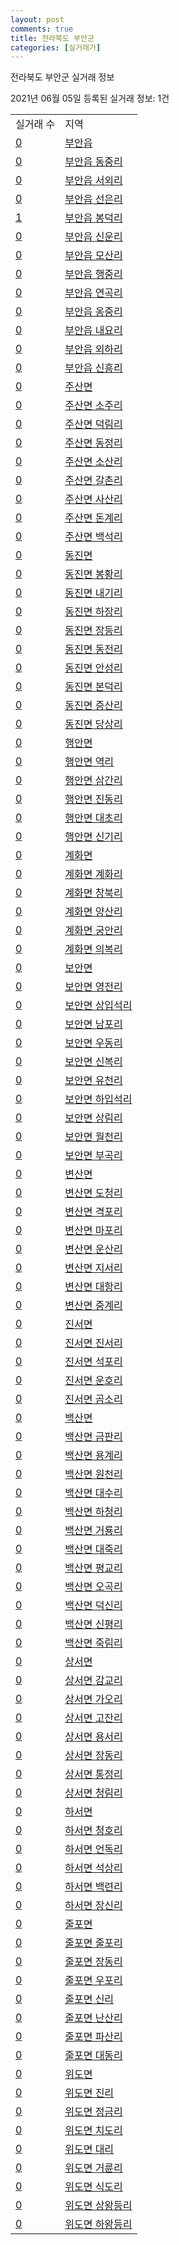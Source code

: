 ```yaml
---
layout: post
comments: true
title: 전라북도 부안군
categories: [실거래가]
---
```


전라북도 부안군 실거래 정보

2021년 06월 05일 등록된 실거래 정보: 1건


<table>
  <tr>
    <td>실거래 수</td>
    <td>지역</td>
  </tr>

  
  <tr>
    <td><a href="4580025000.html">0</a></td>
    <td><a href="4580025000.html">부안읍</a></td>
  </tr>
    

  <tr>
    <td><a href="4580025021.html">0</a></td>
    <td><a href="4580025021.html">부안읍 동중리</a></td>
  </tr>
    

  <tr>
    <td><a href="4580025022.html">0</a></td>
    <td><a href="4580025022.html">부안읍 서외리</a></td>
  </tr>
    

  <tr>
    <td><a href="4580025023.html">0</a></td>
    <td><a href="4580025023.html">부안읍 선은리</a></td>
  </tr>
    

  <tr>
    <td><a href="4580025024.html">1</a></td>
    <td><a href="4580025024.html">부안읍 봉덕리</a></td>
  </tr>
    

  <tr>
    <td><a href="4580025025.html">0</a></td>
    <td><a href="4580025025.html">부안읍 신운리</a></td>
  </tr>
    

  <tr>
    <td><a href="4580025026.html">0</a></td>
    <td><a href="4580025026.html">부안읍 모산리</a></td>
  </tr>
    

  <tr>
    <td><a href="4580025027.html">0</a></td>
    <td><a href="4580025027.html">부안읍 행중리</a></td>
  </tr>
    

  <tr>
    <td><a href="4580025028.html">0</a></td>
    <td><a href="4580025028.html">부안읍 연곡리</a></td>
  </tr>
    

  <tr>
    <td><a href="4580025029.html">0</a></td>
    <td><a href="4580025029.html">부안읍 옹중리</a></td>
  </tr>
    

  <tr>
    <td><a href="4580025030.html">0</a></td>
    <td><a href="4580025030.html">부안읍 내요리</a></td>
  </tr>
    

  <tr>
    <td><a href="4580025031.html">0</a></td>
    <td><a href="4580025031.html">부안읍 외하리</a></td>
  </tr>
    

  <tr>
    <td><a href="4580025032.html">0</a></td>
    <td><a href="4580025032.html">부안읍 신흥리</a></td>
  </tr>
    

  <tr>
    <td><a href="4580031000.html">0</a></td>
    <td><a href="4580031000.html">주산면</a></td>
  </tr>
    

  <tr>
    <td><a href="4580031021.html">0</a></td>
    <td><a href="4580031021.html">주산면 소주리</a></td>
  </tr>
    

  <tr>
    <td><a href="4580031022.html">0</a></td>
    <td><a href="4580031022.html">주산면 덕림리</a></td>
  </tr>
    

  <tr>
    <td><a href="4580031023.html">0</a></td>
    <td><a href="4580031023.html">주산면 동정리</a></td>
  </tr>
    

  <tr>
    <td><a href="4580031024.html">0</a></td>
    <td><a href="4580031024.html">주산면 소산리</a></td>
  </tr>
    

  <tr>
    <td><a href="4580031025.html">0</a></td>
    <td><a href="4580031025.html">주산면 갈촌리</a></td>
  </tr>
    

  <tr>
    <td><a href="4580031026.html">0</a></td>
    <td><a href="4580031026.html">주산면 사산리</a></td>
  </tr>
    

  <tr>
    <td><a href="4580031027.html">0</a></td>
    <td><a href="4580031027.html">주산면 돈계리</a></td>
  </tr>
    

  <tr>
    <td><a href="4580031028.html">0</a></td>
    <td><a href="4580031028.html">주산면 백석리</a></td>
  </tr>
    

  <tr>
    <td><a href="4580032000.html">0</a></td>
    <td><a href="4580032000.html">동진면</a></td>
  </tr>
    

  <tr>
    <td><a href="4580032021.html">0</a></td>
    <td><a href="4580032021.html">동진면 봉황리</a></td>
  </tr>
    

  <tr>
    <td><a href="4580032022.html">0</a></td>
    <td><a href="4580032022.html">동진면 내기리</a></td>
  </tr>
    

  <tr>
    <td><a href="4580032023.html">0</a></td>
    <td><a href="4580032023.html">동진면 하장리</a></td>
  </tr>
    

  <tr>
    <td><a href="4580032024.html">0</a></td>
    <td><a href="4580032024.html">동진면 장등리</a></td>
  </tr>
    

  <tr>
    <td><a href="4580032025.html">0</a></td>
    <td><a href="4580032025.html">동진면 동전리</a></td>
  </tr>
    

  <tr>
    <td><a href="4580032026.html">0</a></td>
    <td><a href="4580032026.html">동진면 안성리</a></td>
  </tr>
    

  <tr>
    <td><a href="4580032027.html">0</a></td>
    <td><a href="4580032027.html">동진면 본덕리</a></td>
  </tr>
    

  <tr>
    <td><a href="4580032028.html">0</a></td>
    <td><a href="4580032028.html">동진면 증산리</a></td>
  </tr>
    

  <tr>
    <td><a href="4580032029.html">0</a></td>
    <td><a href="4580032029.html">동진면 당상리</a></td>
  </tr>
    

  <tr>
    <td><a href="4580033000.html">0</a></td>
    <td><a href="4580033000.html">행안면</a></td>
  </tr>
    

  <tr>
    <td><a href="4580033021.html">0</a></td>
    <td><a href="4580033021.html">행안면 역리</a></td>
  </tr>
    

  <tr>
    <td><a href="4580033022.html">0</a></td>
    <td><a href="4580033022.html">행안면 삼간리</a></td>
  </tr>
    

  <tr>
    <td><a href="4580033023.html">0</a></td>
    <td><a href="4580033023.html">행안면 진동리</a></td>
  </tr>
    

  <tr>
    <td><a href="4580033024.html">0</a></td>
    <td><a href="4580033024.html">행안면 대초리</a></td>
  </tr>
    

  <tr>
    <td><a href="4580033025.html">0</a></td>
    <td><a href="4580033025.html">행안면 신기리</a></td>
  </tr>
    

  <tr>
    <td><a href="4580034000.html">0</a></td>
    <td><a href="4580034000.html">계화면</a></td>
  </tr>
    

  <tr>
    <td><a href="4580034021.html">0</a></td>
    <td><a href="4580034021.html">계화면 계화리</a></td>
  </tr>
    

  <tr>
    <td><a href="4580034022.html">0</a></td>
    <td><a href="4580034022.html">계화면 창북리</a></td>
  </tr>
    

  <tr>
    <td><a href="4580034023.html">0</a></td>
    <td><a href="4580034023.html">계화면 양산리</a></td>
  </tr>
    

  <tr>
    <td><a href="4580034024.html">0</a></td>
    <td><a href="4580034024.html">계화면 궁안리</a></td>
  </tr>
    

  <tr>
    <td><a href="4580034025.html">0</a></td>
    <td><a href="4580034025.html">계화면 의복리</a></td>
  </tr>
    

  <tr>
    <td><a href="4580035000.html">0</a></td>
    <td><a href="4580035000.html">보안면</a></td>
  </tr>
    

  <tr>
    <td><a href="4580035021.html">0</a></td>
    <td><a href="4580035021.html">보안면 영전리</a></td>
  </tr>
    

  <tr>
    <td><a href="4580035022.html">0</a></td>
    <td><a href="4580035022.html">보안면 상입석리</a></td>
  </tr>
    

  <tr>
    <td><a href="4580035023.html">0</a></td>
    <td><a href="4580035023.html">보안면 남포리</a></td>
  </tr>
    

  <tr>
    <td><a href="4580035024.html">0</a></td>
    <td><a href="4580035024.html">보안면 우동리</a></td>
  </tr>
    

  <tr>
    <td><a href="4580035025.html">0</a></td>
    <td><a href="4580035025.html">보안면 신복리</a></td>
  </tr>
    

  <tr>
    <td><a href="4580035026.html">0</a></td>
    <td><a href="4580035026.html">보안면 유천리</a></td>
  </tr>
    

  <tr>
    <td><a href="4580035027.html">0</a></td>
    <td><a href="4580035027.html">보안면 하입석리</a></td>
  </tr>
    

  <tr>
    <td><a href="4580035028.html">0</a></td>
    <td><a href="4580035028.html">보안면 상림리</a></td>
  </tr>
    

  <tr>
    <td><a href="4580035029.html">0</a></td>
    <td><a href="4580035029.html">보안면 월천리</a></td>
  </tr>
    

  <tr>
    <td><a href="4580035030.html">0</a></td>
    <td><a href="4580035030.html">보안면 부곡리</a></td>
  </tr>
    

  <tr>
    <td><a href="4580036000.html">0</a></td>
    <td><a href="4580036000.html">변산면</a></td>
  </tr>
    

  <tr>
    <td><a href="4580036021.html">0</a></td>
    <td><a href="4580036021.html">변산면 도청리</a></td>
  </tr>
    

  <tr>
    <td><a href="4580036022.html">0</a></td>
    <td><a href="4580036022.html">변산면 격포리</a></td>
  </tr>
    

  <tr>
    <td><a href="4580036023.html">0</a></td>
    <td><a href="4580036023.html">변산면 마포리</a></td>
  </tr>
    

  <tr>
    <td><a href="4580036024.html">0</a></td>
    <td><a href="4580036024.html">변산면 운산리</a></td>
  </tr>
    

  <tr>
    <td><a href="4580036025.html">0</a></td>
    <td><a href="4580036025.html">변산면 지서리</a></td>
  </tr>
    

  <tr>
    <td><a href="4580036026.html">0</a></td>
    <td><a href="4580036026.html">변산면 대항리</a></td>
  </tr>
    

  <tr>
    <td><a href="4580036027.html">0</a></td>
    <td><a href="4580036027.html">변산면 중계리</a></td>
  </tr>
    

  <tr>
    <td><a href="4580037000.html">0</a></td>
    <td><a href="4580037000.html">진서면</a></td>
  </tr>
    

  <tr>
    <td><a href="4580037021.html">0</a></td>
    <td><a href="4580037021.html">진서면 진서리</a></td>
  </tr>
    

  <tr>
    <td><a href="4580037022.html">0</a></td>
    <td><a href="4580037022.html">진서면 석포리</a></td>
  </tr>
    

  <tr>
    <td><a href="4580037023.html">0</a></td>
    <td><a href="4580037023.html">진서면 운호리</a></td>
  </tr>
    

  <tr>
    <td><a href="4580037024.html">0</a></td>
    <td><a href="4580037024.html">진서면 곰소리</a></td>
  </tr>
    

  <tr>
    <td><a href="4580038000.html">0</a></td>
    <td><a href="4580038000.html">백산면</a></td>
  </tr>
    

  <tr>
    <td><a href="4580038021.html">0</a></td>
    <td><a href="4580038021.html">백산면 금판리</a></td>
  </tr>
    

  <tr>
    <td><a href="4580038022.html">0</a></td>
    <td><a href="4580038022.html">백산면 용계리</a></td>
  </tr>
    

  <tr>
    <td><a href="4580038023.html">0</a></td>
    <td><a href="4580038023.html">백산면 원천리</a></td>
  </tr>
    

  <tr>
    <td><a href="4580038024.html">0</a></td>
    <td><a href="4580038024.html">백산면 대수리</a></td>
  </tr>
    

  <tr>
    <td><a href="4580038025.html">0</a></td>
    <td><a href="4580038025.html">백산면 하청리</a></td>
  </tr>
    

  <tr>
    <td><a href="4580038026.html">0</a></td>
    <td><a href="4580038026.html">백산면 거룡리</a></td>
  </tr>
    

  <tr>
    <td><a href="4580038027.html">0</a></td>
    <td><a href="4580038027.html">백산면 대죽리</a></td>
  </tr>
    

  <tr>
    <td><a href="4580038028.html">0</a></td>
    <td><a href="4580038028.html">백산면 평교리</a></td>
  </tr>
    

  <tr>
    <td><a href="4580038029.html">0</a></td>
    <td><a href="4580038029.html">백산면 오곡리</a></td>
  </tr>
    

  <tr>
    <td><a href="4580038030.html">0</a></td>
    <td><a href="4580038030.html">백산면 덕신리</a></td>
  </tr>
    

  <tr>
    <td><a href="4580038031.html">0</a></td>
    <td><a href="4580038031.html">백산면 신평리</a></td>
  </tr>
    

  <tr>
    <td><a href="4580038032.html">0</a></td>
    <td><a href="4580038032.html">백산면 죽림리</a></td>
  </tr>
    

  <tr>
    <td><a href="4580039000.html">0</a></td>
    <td><a href="4580039000.html">상서면</a></td>
  </tr>
    

  <tr>
    <td><a href="4580039021.html">0</a></td>
    <td><a href="4580039021.html">상서면 감교리</a></td>
  </tr>
    

  <tr>
    <td><a href="4580039022.html">0</a></td>
    <td><a href="4580039022.html">상서면 가오리</a></td>
  </tr>
    

  <tr>
    <td><a href="4580039023.html">0</a></td>
    <td><a href="4580039023.html">상서면 고잔리</a></td>
  </tr>
    

  <tr>
    <td><a href="4580039024.html">0</a></td>
    <td><a href="4580039024.html">상서면 용서리</a></td>
  </tr>
    

  <tr>
    <td><a href="4580039025.html">0</a></td>
    <td><a href="4580039025.html">상서면 장동리</a></td>
  </tr>
    

  <tr>
    <td><a href="4580039026.html">0</a></td>
    <td><a href="4580039026.html">상서면 통정리</a></td>
  </tr>
    

  <tr>
    <td><a href="4580039027.html">0</a></td>
    <td><a href="4580039027.html">상서면 청림리</a></td>
  </tr>
    

  <tr>
    <td><a href="4580040000.html">0</a></td>
    <td><a href="4580040000.html">하서면</a></td>
  </tr>
    

  <tr>
    <td><a href="4580040021.html">0</a></td>
    <td><a href="4580040021.html">하서면 청호리</a></td>
  </tr>
    

  <tr>
    <td><a href="4580040022.html">0</a></td>
    <td><a href="4580040022.html">하서면 언독리</a></td>
  </tr>
    

  <tr>
    <td><a href="4580040023.html">0</a></td>
    <td><a href="4580040023.html">하서면 석상리</a></td>
  </tr>
    

  <tr>
    <td><a href="4580040024.html">0</a></td>
    <td><a href="4580040024.html">하서면 백련리</a></td>
  </tr>
    

  <tr>
    <td><a href="4580040025.html">0</a></td>
    <td><a href="4580040025.html">하서면 장신리</a></td>
  </tr>
    

  <tr>
    <td><a href="4580041000.html">0</a></td>
    <td><a href="4580041000.html">줄포면</a></td>
  </tr>
    

  <tr>
    <td><a href="4580041021.html">0</a></td>
    <td><a href="4580041021.html">줄포면 줄포리</a></td>
  </tr>
    

  <tr>
    <td><a href="4580041022.html">0</a></td>
    <td><a href="4580041022.html">줄포면 장동리</a></td>
  </tr>
    

  <tr>
    <td><a href="4580041023.html">0</a></td>
    <td><a href="4580041023.html">줄포면 우포리</a></td>
  </tr>
    

  <tr>
    <td><a href="4580041024.html">0</a></td>
    <td><a href="4580041024.html">줄포면 신리</a></td>
  </tr>
    

  <tr>
    <td><a href="4580041025.html">0</a></td>
    <td><a href="4580041025.html">줄포면 난산리</a></td>
  </tr>
    

  <tr>
    <td><a href="4580041026.html">0</a></td>
    <td><a href="4580041026.html">줄포면 파산리</a></td>
  </tr>
    

  <tr>
    <td><a href="4580041027.html">0</a></td>
    <td><a href="4580041027.html">줄포면 대동리</a></td>
  </tr>
    

  <tr>
    <td><a href="4580042000.html">0</a></td>
    <td><a href="4580042000.html">위도면</a></td>
  </tr>
    

  <tr>
    <td><a href="4580042021.html">0</a></td>
    <td><a href="4580042021.html">위도면 진리</a></td>
  </tr>
    

  <tr>
    <td><a href="4580042022.html">0</a></td>
    <td><a href="4580042022.html">위도면 정금리</a></td>
  </tr>
    

  <tr>
    <td><a href="4580042023.html">0</a></td>
    <td><a href="4580042023.html">위도면 치도리</a></td>
  </tr>
    

  <tr>
    <td><a href="4580042024.html">0</a></td>
    <td><a href="4580042024.html">위도면 대리</a></td>
  </tr>
    

  <tr>
    <td><a href="4580042025.html">0</a></td>
    <td><a href="4580042025.html">위도면 거륜리</a></td>
  </tr>
    

  <tr>
    <td><a href="4580042026.html">0</a></td>
    <td><a href="4580042026.html">위도면 식도리</a></td>
  </tr>
    

  <tr>
    <td><a href="4580042027.html">0</a></td>
    <td><a href="4580042027.html">위도면 상왕등리</a></td>
  </tr>
    

  <tr>
    <td><a href="4580042028.html">0</a></td>
    <td><a href="4580042028.html">위도면 하왕등리</a></td>
  </tr>
    


</table>
    